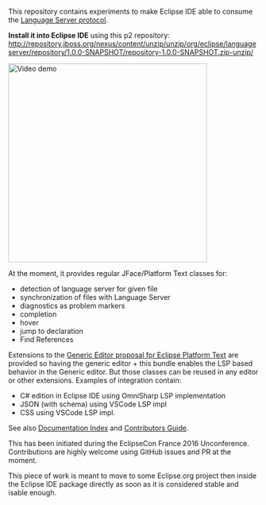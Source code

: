 This repository contains experiments to make Eclipse IDE able to consume the [Language Server protocol](https://github.com/Microsoft/language-server-protocol).

**Install it into Eclipse IDE** using this p2 repository:  http://repository.jboss.org/nexus/content/unzip/unzip/org/eclipse/languageserver/repository/1.0.0-SNAPSHOT/repository-1.0.0-SNAPSHOT.zip-unzip/


[<img alt="Video demo" src="http://content.screencast.com/users/mistria/folders/Default/media/1a860eda-8a50-4668-874c-ee2dd2ef213c/FirstFrame.jpg" width="400px">](http://www.screencast.com/t/Xs3TtaQM)

At the moment, it provides regular JFace/Platform Text classes for:
* detection of language server for given file
* synchronization of files with Language Server
* diagnostics as problem markers
* completion
* hover
* jump to declaration
* Find References

Extensions to the [Generic Editor proposal for Eclipse Platform Text](https://bugs.eclipse.org/bugs/show_bug.cgi?id=497871) are provided so having the generic editor + this bundle enables the LSP based behavior in the Generic editor. But those classes can be reused in any editor or other extensions. Examples of integration contain:
* C# edition in Eclipse IDE using OmniSharp LSP implementation
* JSON (with schema) using VSCode LSP impl
* CSS using VSCode LSP impl.

See also [Documentation Index](/adoc/index.adoc) and [Contributors Guide](/Contributors_Guide.md).

This has been initiated during the EclipseCon France 2016 Unconference. Contributions are highly welcome using GitHub issues and PR at the moment.

This piece of work is meant to move to some Eclipse.org project then inside the Eclipse IDE package directly as soon as it is considered stable and isable enough.

